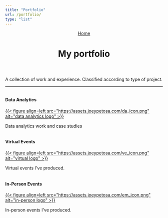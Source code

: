 ```yaml
---
title: "Portfolio"
url: /portfolio/
type: "list"
---
```

 
<main class="main">
   <header class="page-header">
      <div class="breadcrumbs"><a href="https://joeypetosa.com/">Home</a></div>
      <h1>My portfolio</h1>
   </header>
      <p>
      A collection of work and experience. Classified according to type of project.
      </p>
      <hr>
   <div id="columncards">
   <div class="row">
      <div class="column">
         <div class="card">
            <h4 class="card-color">Data Analytics</h4>
            <a href="https://www.joeypetosa.com/portfolio/data-analytics/">
            {{< figure align=left src="https://assets.joeypetosa.com/da_icon.png" alt="data analytics logo" >}}</a>
            <p class="card-color">
               Data analytics work and case studies
            </p>
         </div>
      </div>
      <div class="column">
         <div class="card">
            <h4 class="card-color">Virtual Events</h4>
            <a href="https://www.joeypetosa.com/portfolio/virtual-events/">
            {{< figure align=left src="https://assets.joeypetosa.com/ve_icon.png" alt="virtual logo" >}}</a>
            <p class="card-color">
               Virtual events I've produced.
            </p>
         </div>
      </div>
      <div class="column">
         <div class="card">
            <h4 class="card-color">In-Person Events</h4>
            <a href="https://www.joeypetosa.com/portfolio/in-person-events/">
            {{< figure align=left src="https://assets.joeypetosa.com/em_icon.png" alt="in-person logo" >}}</a>
            <p class="card-color">
               In-person events I've produced.
            </p>
         </div>
      </div>
   </div>
   </div
</main>